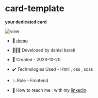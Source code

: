 # card-template

**your dedicated card**

![view](https://github.com/danial-barati/card/assets/104683176/4a2a7c99-0a93-49a5-94b4-94e209cc07c5)

- 🔗 [demo](https://danial-barati.github.io/showcase-app/)

- 👩🏻‍💻 Developed by danial barati

- 📆 Created - 2023-10-20

- ✔️ Technologies Used - Html , css , scss

- 💥 Role - Frontend

- 📲 How to reach me : with my [linkedin](https://www.linkedin.com/in/danial-barati-0a9804291/)

